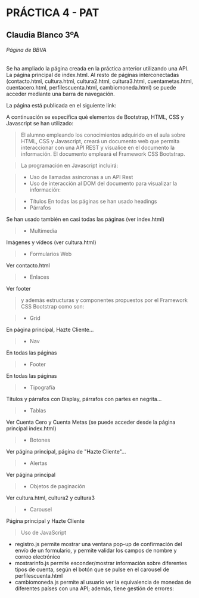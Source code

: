 # PRÁCTICA 4 - PAT
## Claudia Blanco 3ºA
###### Página de BBVA

Se ha ampliado la página creada en la práctica anterior utilizando una API.
La página principal de index.html. Al resto de páginas interconectadas (contacto.html, cultura.html, cultura2.html, cultura3.html, cuentametas.html, cuentacero.html, perfilescuenta.html, cambiomoneda.html) se puede acceder mediante una barra de navegación.

La página está publicada en el siguiente link:



A continuación se especifica qué elementos de Bootstrap, HTML, CSS y Javascript se han utilizado:

> El alumno empleando los conocimientos adquirido en el aula sobre
HTML, CSS y Javascript, creará un documento web que permita
interaccionar con una API REST y visualice en el documento la información.
El documento empleará el Framework CSS Bootstrap.

> La programación en Javascript incluirá:

> - Uso de llamadas asíncronas a un API Rest
> - Uso de interacción al DOM del documento para visualizar la información:

> - Títulos
En todas las páginas se han usado headings
> - Párrafos

Se han usado también en casi todas las páginas (ver index.html)

> - Multimedia

Imágenes y vídeos (ver cultura.html)
> - Formularios Web

Ver contacto.html
> - Enlaces

Ver footer

> y además estructuras y componentes propuestos por el
> Framework CSS Bootstrap como son:

> - Grid

En página principal, Hazte Cliente...
> - Nav

En todas las páginas
> - Footer

En todas las páginas
> - Tipografía 

Títulos y párrafos con Display, párrafos con partes en negrita... 
> - Tablas

Ver Cuenta Cero y Cuenta Metas (se puede acceder desde la página principal index.html)
> - Botones

Ver página principal, página de "Hazte Cliente"...
> - Alertas

Ver página principal
> - Objetos de paginación

Ver cultura.html, cultura2 y cultura3
> - Carousel

Página principal y Hazte Cliente

> Uso de JavaScript
- registro.js permite mostrar una ventana pop-up de confirmación del envío de un formulario, y permite validar los campos de nombre y correo electrónico
- mostrarinfo.js permite esconder/mostrar información sobre diferentes tipos de cuenta, según el botón que se pulse en el carousel de perfilescuenta.html
- cambiomoneda.js permite al usuario ver la equivalencia de monedas de diferentes países con una API; además, tiene gestión de errores:
